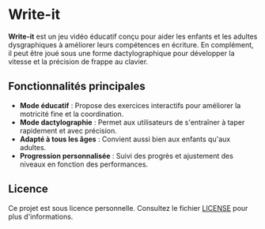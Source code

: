 # Write-it

**Write-it** est un jeu vidéo éducatif conçu pour aider les enfants et les adultes dysgraphiques à améliorer leurs compétences en écriture. En complément, il peut être joué sous une forme dactylographique pour développer la vitesse et la précision de frappe au clavier.

## Fonctionnalités principales
- **Mode éducatif** : Propose des exercices interactifs pour améliorer la motricité fine et la coordination.
- **Mode dactylographie** : Permet aux utilisateurs de s'entraîner à taper rapidement et avec précision.
- **Adapté à tous les âges** : Convient aussi bien aux enfants qu'aux adultes.
- **Progression personnalisée** : Suivi des progrès et ajustement des niveaux en fonction des performances.

## Licence

Ce projet est sous licence personnelle. Consultez le fichier [LICENSE](./LICENSE.md) pour plus d'informations.
